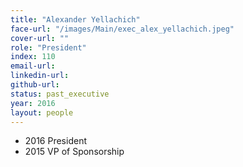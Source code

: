 ```yaml
---
title: "Alexander Yellachich"
face-url: "/images/Main/exec_alex_yellachich.jpeg"
cover-url: ""
role: "President"
index: 110
email-url:
linkedin-url:
github-url:
status: past_executive
year: 2016
layout: people
---
```

- 2016 President
- 2015 VP of Sponsorship
